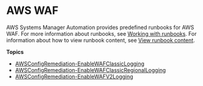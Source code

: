 # AWS WAF<a name="automation-ref-waf"></a>

AWS Systems Manager Automation provides predefined runbooks for AWS WAF\. For more information about runbooks, see [Working with runbooks](automation-documents.md)\. For information about how to view runbook content, see [View runbook content](automation-documents-reference.md#view-automation-json)\.

**Topics**
+ [AWSConfigRemediation\-EnableWAFClassicLogging](automation-aws-enable-waf-logging.md)
+ [AWSConfigRemediation\-EnableWAFClassicRegionalLogging](automation-aws-enable-waf-reg-logging.md)
+ [AWSConfigRemediation\-EnableWAFV2Logging](automation-aws-enable-wafv2-logging.md)